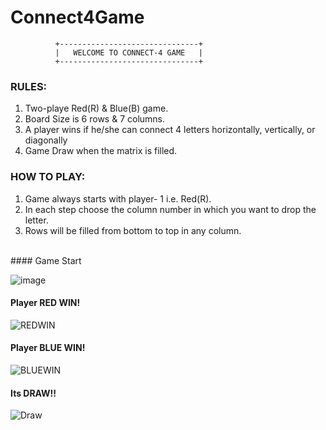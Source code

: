 # Connect4Game

              +-------------------------------+
              |   WELCOME TO CONNECT-4 GAME   |
              +-------------------------------+

### RULES:
 1. Two-playe Red(R) & Blue(B) game.
 2. Board Size is 6 rows & 7 columns.
 3. A player wins if he/she can connect 4 letters
    horizontally, vertically, or diagonally
 4. Game Draw when the matrix is filled.

### HOW TO PLAY:
 1. Game always starts with player- 1 i.e. Red(R).
 2. In each step choose the column number in which you
    want to drop the letter.
 3. Rows will be filled from bottom to top in any column.

<br>
#### Game Start

![image](https://github.com/pranay7293/Connect4Game/assets/119421688/df9980da-c381-46f2-8eb1-ae2304509b21)


#### Player RED WIN! 

![REDWIN](https://github.com/pranay7293/Connect4Game/assets/119421688/b33c22bc-909f-46d8-8557-2facdfb393ed)


#### Player BLUE WIN! 

![BLUEWIN](https://github.com/pranay7293/Connect4Game/assets/119421688/f555f552-12f5-4d11-b0e9-a7c9413c6fc0)


#### Its DRAW!! 
![Draw](https://github.com/pranay7293/Connect4Game/assets/119421688/f207264f-efb0-4b00-924c-1c4fa932da55)




